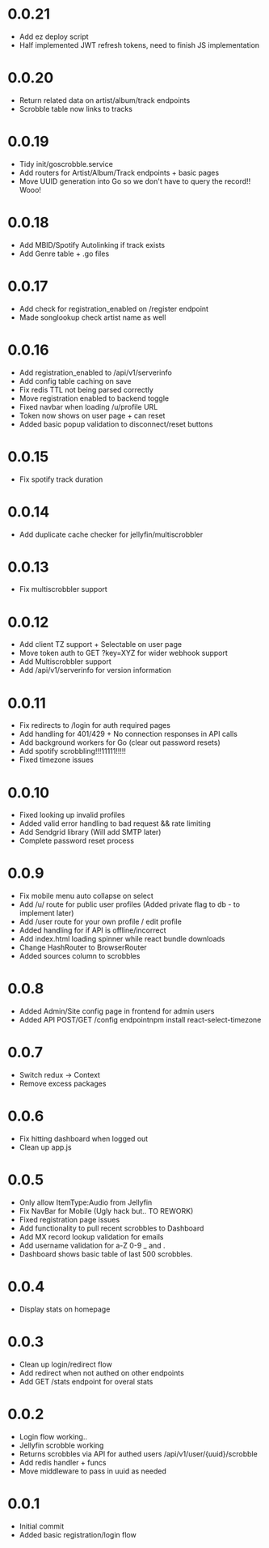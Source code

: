 # 0.0.21
- Add ez deploy script
- Half implemented JWT refresh tokens, need to finish JS implementation

# 0.0.20
- Return related data on artist/album/track endpoints
- Scrobble table now links to tracks

# 0.0.19
- Tidy init/goscrobble.service
- Add routers for Artist/Album/Track endpoints + basic pages
- Move UUID generation into Go so we don't have to query the record!! Wooo!

# 0.0.18
- Add MBID/Spotify Autolinking if track exists
- Add Genre table + .go files

# 0.0.17
- Add check for registration_enabled on /register endpoint
- Made songlookup check artist name as well

# 0.0.16
- Add registration_enabled to /api/v1/serverinfo
- Add config table caching on save
- Fix redis TTL not being parsed correctly
- Move registration enabled to backend toggle
- Fixed navbar when loading /u/profile URL
- Token now shows on user page + can reset
- Added basic popup validation to disconnect/reset buttons

# 0.0.15
- Fix spotify track duration

# 0.0.14
- Add duplicate cache checker for jellyfin/multiscrobbler

# 0.0.13
- Fix multiscrobbler support

# 0.0.12
- Add client TZ support + Selectable on user page
- Move token auth to GET ?key=XYZ for wider webhook support
- Add Multiscrobbler support
- Add /api/v1/serverinfo for version information

# 0.0.11
- Fix redirects to /login for auth required pages
- Add handling for 401/429 + No connection responses in API calls
- Add background workers for Go (clear out password resets)
- Add spotify scrobbling!!!11111!!!!!
- Fixed timezone issues

# 0.0.10
- Fixed looking up invalid profiles
- Added valid error handling to bad request && rate limiting
- Add Sendgrid library (Will add SMTP later)
- Complete password reset process

# 0.0.9
- Fix mobile menu auto collapse on select
- Add /u/ route for public user profiles (Added private flag to db - to implement later)
- Add /user route for your own profile / edit profile
- Added handling for if API is offline/incorrect
- Add index.html loading spinner while react bundle downloads
- Change HashRouter to BrowserRouter
- Added sources column to scrobbles

# 0.0.8
- Added Admin/Site config page in frontend for admin users
- Added API POST/GET /config endpointnpm install react-select-timezone

# 0.0.7
- Switch redux -> Context
- Remove excess packages

# 0.0.6
- Fix hitting dashboard when logged out
- Clean up app.js

# 0.0.5
- Only allow ItemType:Audio from Jellyfin
- Fix NavBar for Mobile (Ugly hack but.. TO REWORK)
- Fixed registration page issues
- Add functionality to pull recent scrobbles to Dashboard
- Add MX record lookup validation for emails
- Add username validation for a-Z 0-9 _ and .
- Dashboard shows basic table of last 500 scrobbles.

# 0.0.4
-  Display stats on homepage

# 0.0.3
- Clean up login/redirect flow
- Add redirect when not authed on other endpoints
- Add GET /stats endpoint for overal stats

# 0.0.2
- Login flow working..
- Jellyfin scrobble working
- Returns scrobbles via API for authed users /api/v1/user/{uuid}/scrobble
- Add redis handler + funcs
- Move middleware to pass in uuid as needed

# 0.0.1
- Initial commit
- Added basic registration/login flow
